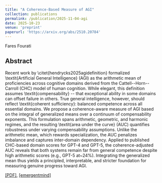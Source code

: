 ```yaml
---
title: "A Coherence-Based Measure of AGI"
collection: publications
permalink: /publication/2025-11-04-agi
date: 2025-10-23
venue: 'preprint'
paperurl: 'https://arxiv.org/abs/2510.20784'
---
```

Fares Fourati

## Abstract
Recent work by \citet{hendrycks2025agidefinition} formalized \textit{Artificial General Intelligence} (AGI) as the arithmetic mean of proficiencies across cognitive domains derived from the Cattell--Horn--Carroll (CHC) model of human cognition. While elegant, this definition assumes \textit{compensability} -- that exceptional ability in some domains can offset failure in others. True general intelligence, however, should reflect \textit{coherent sufficiency}: balanced competence across all essential domains. We propose a coherence-aware measure of AGI based on the integral of generalized means over a continuum of compensability exponents. This formulation spans arithmetic, geometric, and harmonic regimes, and the resulting \textit{area under the curve} (AUC) quantifies robustness under varying compensability assumptions. Unlike the arithmetic mean, which rewards specialization, the AUC penalizes imbalance and captures inter-domain dependency. Applied to published CHC-based domain scores for GPT-4 and GPT-5, the coherence-adjusted AUC reveals that both systems remain far from general competence despite high arithmetic scores (e.g., GPT-5 at~24\%). Integrating the generalized mean thus yields a principled, interpretable, and stricter foundation for measuring genuine progress toward AGI.

[[PDF]](https://arxiv.org/pdf/2510.20784), 
[[emergentmind]](https://www.emergentmind.com/topics/coherence-aware-measure-of-agi)